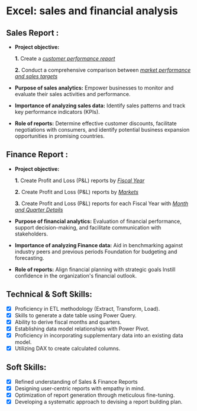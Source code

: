 # Excel: sales and financial analysis
## Sales Report :
- **Project objective:** 

    **1.** Create a _[customer performance report](https://github.com/Aneesh-54/Excel-data-analysis/blob/main/Customer%20Performance%20Report.pdf)_ 

    **2.** Conduct a comprehensive comparison between _[market performance and sales targets](https://github.com/Aneesh-54/Excel-data-analysis/blob/main/Market%20Performance%20vs%20Target%20Report.pdf)_

- **Purpose of sales analytics:** Empower businesses to monitor and evaluate their sales activities and performance.

- **Importance of analyzing sales data:** Identify sales patterns and track key performance indicators (KPIs).

- **Role of reports:** Determine effective customer discounts, facilitate negotiations with consumers, and identify potential business expansion opportunities in promising countries.


## Finance Report :

- **Project objective:** 

    **1.** Create Profit and Loss (P&L) reports by _[Fiscal Year](https://github.com/Aneesh-54/Excel-data-analysis/blob/main/P%26L%20Statement%20by%20Fiscal%20Year.pdf)_ 

   **2.** Create Profit and Loss (P&L) reports by _[Markets](https://github.com/Aneesh-54/Excel-data-analysis/blob/main/P%26L%20Statement%20by%20Markets.pdf)_

  **3.** Create Profit and Loss (P&L) reports for each Fiscal Year with _[Month and Quarter Details](https://github.com/Aneesh-54/Excel-data-analysis/blob/main/P%26L%20Statement%20by%20Months.pdf)_

- **Purpose of financial analytics:** Evaluation of financial performance, support decision-making, and facilitate communication with stakeholders.

- **Importance of analyzing Finance data:** Aid in benchmarking against industry peers and previous periods Foundation for budgeting and forecasting.

- **Role of reports:** Align financial planning with strategic goals Instill confidence in the organization's financial outlook.


## Technical & Soft Skills:
- [x]	Proficiency in ETL methodology (Extract, Transform, Load).
- [x]	Skills to generate a date table using Power Query.
- [x]	Ability to derive fiscal months and quarters.
- [x]	Establishing data model relationships with Power Pivot.
- [x]	Proficiency in incorporating supplementary data into an existing data model.
- [x]	Utilizing DAX to create calculated columns.

## Soft Skills:
- [x]	Refined understanding of Sales & Finance Reports
- [x]	Designing user-centric reports with empathy in mind.
- [x]	Optimization of report generation through meticulous fine-tuning.
- [x]	Developing a systematic approach to devising a report building plan.
